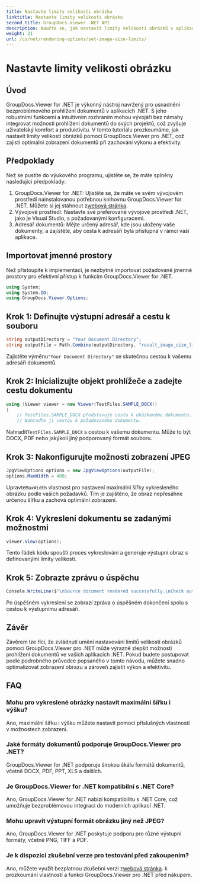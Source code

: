 ```yaml
---
title: Nastavte limity velikosti obrázku
linktitle: Nastavte limity velikosti obrázku
second_title: GroupDocs.Viewer .NET API
description: Naučte se, jak nastavit limity velikosti obrázků v aplikacích .NET bez námahy pomocí GroupDocs.Viewer pro .NET, což vylepší zážitky při prohlížení dokumentů.
weight: 21
url: /cs/net/rendering-options/set-image-size-limits/
---
```


# Nastavte limity velikosti obrázku

## Úvod
GroupDocs.Viewer for .NET je výkonný nástroj navržený pro usnadnění bezproblémového prohlížení dokumentů v aplikacích .NET. S jeho robustními funkcemi a intuitivním rozhraním mohou vývojáři bez námahy integrovat možnosti prohlížení dokumentů do svých projektů, což zvyšuje uživatelský komfort a produktivitu. V tomto tutoriálu prozkoumáme, jak nastavit limity velikosti obrázků pomocí GroupDocs.Viewer pro .NET, což zajistí optimální zobrazení dokumentů při zachování výkonu a efektivity.
## Předpoklady
Než se pustíte do výukového programu, ujistěte se, že máte splněny následující předpoklady:
1.  GroupDocs.Viewer for .NET: Ujistěte se, že máte ve svém vývojovém prostředí nainstalovanou potřebnou knihovnu GroupDocs.Viewer for .NET. Můžete si jej stáhnout z[webová stránka](https://releases.groupdocs.com/viewer/net/).
2. Vývojové prostředí: Nastavte své preferované vývojové prostředí .NET, jako je Visual Studio, s požadovanými konfiguracemi.
3. Adresář dokumentů: Mějte určený adresář, kde jsou uloženy vaše dokumenty, a zajistěte, aby cesta k adresáři byla přístupná v rámci vaší aplikace.

## Importovat jmenné prostory
Než přistoupíte k implementaci, je nezbytné importovat požadované jmenné prostory pro efektivní přístup k funkcím GroupDocs.Viewer for .NET.
```csharp
using System;
using System.IO;
using GroupDocs.Viewer.Options;
```
## Krok 1: Definujte výstupní adresář a cestu k souboru
```csharp
string outputDirectory = "Your Document Directory";
string outputFile = Path.Combine(outputDirectory, "result_image_size_limit.jpg");
```
 Zajistěte výměnu`"Your Document Directory"` se skutečnou cestou k vašemu adresáři dokumentů.
## Krok 2: Inicializujte objekt prohlížeče a zadejte cestu dokumentu
```csharp
using (Viewer viewer = new Viewer(TestFiles.SAMPLE_DOCX))
{
    // TestFiles.SAMPLE_DOCX představuje cestu k ukázkovému dokumentu.
    // Nahraďte ji cestou k požadovanému dokumentu.
```
 Nahradit`TestFiles.SAMPLE_DOCX` s cestou k vašemu dokumentu. Může to být DOCX, PDF nebo jakýkoli jiný podporovaný formát souboru.
## Krok 3: Nakonfigurujte možnosti zobrazení JPEG
```csharp
JpgViewOptions options = new JpgViewOptions(outputFile);
options.MaxWidth = 400;
```
 Upravte`MaxWidth` vlastnost pro nastavení maximální šířky vykresleného obrázku podle vašich požadavků. Tím je zajištěno, že obraz nepřesáhne určenou šířku a zachová optimální zobrazení.
## Krok 4: Vykreslení dokumentu se zadanými možnostmi
```csharp
viewer.View(options);
```
Tento řádek kódu spouští proces vykreslování a generuje výstupní obraz s definovanými limity velikosti.
## Krok 5: Zobrazte zprávu o úspěchu
```csharp
Console.WriteLine($"\nSource document rendered successfully.\nCheck output in {outputDirectory}.");
```
Po úspěšném vykreslení se zobrazí zpráva o úspěšném dokončení spolu s cestou k výstupnímu adresáři.

## Závěr
Závěrem lze říci, že zvládnutí umění nastavování limitů velikosti obrázků pomocí GroupDocs.Viewer pro .NET může výrazně zlepšit možnosti prohlížení dokumentů ve vašich aplikacích .NET. Pokud budete postupovat podle podrobného průvodce popsaného v tomto návodu, můžete snadno optimalizovat zobrazení obrazu a zároveň zajistit výkon a efektivitu.
## FAQ
### Mohu pro vykreslené obrázky nastavit maximální šířku i výšku?
Ano, maximální šířku i výšku můžete nastavit pomocí příslušných vlastností v možnostech zobrazení.
### Jaké formáty dokumentů podporuje GroupDocs.Viewer pro .NET?
GroupDocs.Viewer for .NET podporuje širokou škálu formátů dokumentů, včetně DOCX, PDF, PPT, XLS a dalších.
### Je GroupDocs.Viewer for .NET kompatibilní s .NET Core?
Ano, GroupDocs.Viewer for .NET nabízí kompatibilitu s .NET Core, což umožňuje bezproblémovou integraci do moderních aplikací .NET.
### Mohu upravit výstupní formát obrázku jiný než JPEG?
Ano, GroupDocs.Viewer for .NET poskytuje podporu pro různé výstupní formáty, včetně PNG, TIFF a PDF.
### Je k dispozici zkušební verze pro testování před zakoupením?
 Ano, můžete využít bezplatnou zkušební verzi z[webová stránka](https://releases.groupdocs.com/viewer/net/). k prozkoumání vlastností a funkcí GroupDocs.Viewer pro .NET před nákupem.